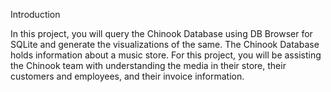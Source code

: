 Introduction

In this project, you will query the Chinook Database using DB Browser for SQLite and generate the visualizations of the same. 
The Chinook Database holds information about a music store. For this project, you will be assisting the Chinook team with understanding the media in their store, their customers and employees, and their invoice information.
